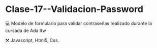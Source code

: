 # Clase-17--Validacion-Password
💻 Modelo de formulario para validar contraseñas realizado durante la cursada de Ada Itw

⚒ Javascript, Html5, Css.
